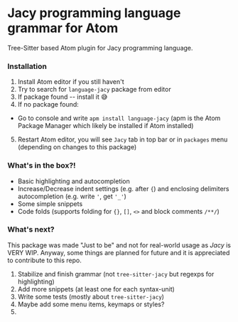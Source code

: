 # Jacy programming language grammar for Atom

Tree-Sitter based Atom plugin for Jacy programming language.

### Installation

1. Install Atom editor if you still haven't
2. Try to search for `language-jacy` package from editor
3. If package found -- install it 😅
4. If no package found:
 - Go to console and write `apm install language-jacy` (apm is the Atom Package Manager which likely be installed if Atom installed)
5. Restart Atom editor, you will see `Jacy` tab in top bar or in `packages` menu (depending on changes to this package)

### What's in the box?!

- Basic highlighting and autocompletion
- Increase/Decrease indent settings (e.g. after `{`) and enclosing delimiters autocompletion (e.g. write `'`, get `'_'`)
- Some simple snippets
- Code folds (supports folding for `{}`, `[]`, `<>` and block comments `/**/`)

### What's next?
This package was made "Just to be" and not for real-world usage as *Jacy* is VERY WIP.
Anyway, some things are planned for future and it is appreciated to contribute to this repo.

1. Stabilize and finish grammar (not `tree-sitter-jacy` but regexps for highlighting)
2. Add more snippets (at least one for each syntax-unit)
3. Write some tests (mostly about `tree-sitter-jacy`)
4. Maybe add some menu items, keymaps or styles?
5. 